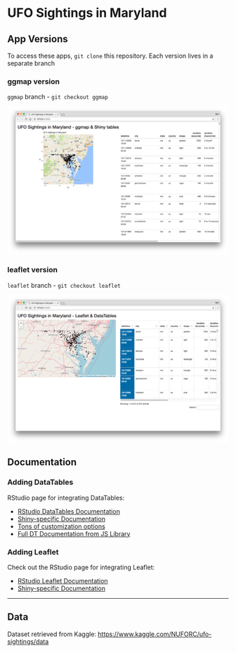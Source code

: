 # UFO Sightings in Maryland

## App Versions

To access these apps, `git clone` this repository. Each version lives in a separate branch

### ggmap version

`ggmap` branch - `git checkout ggmap`

![ggmap and shiny tables shiny app](./ggmap.png)

### leaflet version

`leaflet` branch - `git checkout leaflet`

![leaflet and datatables shiny app](./leaflet.png)

## Documentation

### Adding DataTables

RStudio page for integrating DataTables:

* [RStudio DataTables Documentation](https://rstudio.github.io/DT/)
* [Shiny-specific Documentation](https://rstudio.github.io/DT/shiny.html)
* [Tons of customization options](https://rstudio.github.io/DT/options.html)
* [Full DT Documentation from JS Library](https://datatables.net/reference/index)

### Adding Leaflet

Check out the RStudio page for integrating Leaflet:

* [RStudio Leaflet Documentation](https://rstudio.github.io/leaflet/)
* [Shiny-specific Documentation](https://rstudio.github.io/leaflet/shiny.html)

---

## Data

Dataset retrieved from Kaggle: https://www.kaggle.com/NUFORC/ufo-sightings/data
